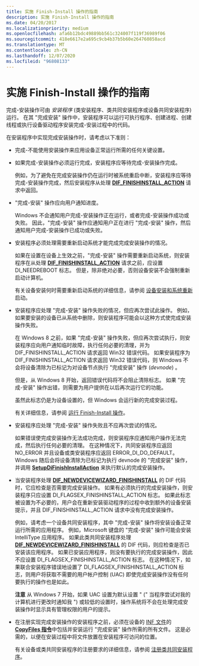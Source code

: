```yaml
---
title: 实施 Finish-Install 操作的指南
description: 实施 Finish-Install 操作的指南
ms.date: 04/20/2017
ms.localizationpriority: medium
ms.openlocfilehash: afa6b12bdc49889bb561c324007f119f36989f06
ms.sourcegitcommit: 418e6617e2a695c9cb4b37b5b60e264760858acd
ms.translationtype: MT
ms.contentlocale: zh-CN
ms.lasthandoff: 12/07/2020
ms.locfileid: "96808133"
---
```

# <a name="guidelines-for-implementing-finish-install-actions"></a>实施 Finish-Install 操作的指南


完成-安装操作可由 *安装程序* (类安装程序、类共同安装程序或设备共同安装程序) 运行。 在其 "完成安装" 操作中，安装程序可以运行可执行程序、创建进程、创建线程或执行设备驱动程序安装完成-安装过程中的代码。

在安装程序中实现完成安装操作时，请考虑以下准则：

-   完成-不能使用安装操作来应用设备正常运行所需的任何关键设置。

-   如果完成-安装操作必须运行完成，安装程序应等待完成-安装操作完成。

    例如，为了避免在完成安装操作仍在运行时被系统重启中断，安装程序应等待完成-安装操作完成，然后安装程序从处理 [**DIF_FINISHINSTALL_ACTION**](./dif-finishinstall-action.md) 请求中返回。

-   "完成-安装" 操作应向用户通知进度。

    Windows 不会通知用户完成-安装操作正在运行，或者完成-安装操作成功或失败。 因此，"完成-安装" 操作应通知用户正在进行 "完成-安装" 操作，然后通知用户完成-安装操作已成功或失败。

-   安装程序必须处理需要重新启动系统才能完成完成安装操作的情况。

    如果在设置在设备上生效之前，"完成-安装" 操作需要重新启动系统，则安装程序在从处理 [**DIF_FINISHINSTALL_ACTION**](./dif-finishinstall-action.md) 请求之前，应设置 DI_NEEDREBOOT 标志。 但是，除非绝对必要，否则设备安装不会强制重新启动计算机。

    有关设备安装何时需要重新启动系统的详细信息，请参阅 [设备安装和系统重新](device-installations-and-system-restarts.md)启动。

-   安装程序应处理 "完成-安装" 操作失败的情况，但应再次尝试此操作。 例如，如果要安装的设备已从系统中删除，则安装程序可能会以这种方式使完成安装操作失败。

    在 Windows 8 之前，如果 "完成-安装" 操作失败，但应再次尝试执行，则安装程序应向用户通知临时故障，执行任何必要的清理，并为 DIF_FINISHINSTALL_ACTION 请求返回 Win32 错误代码。 如果安装程序为 DIF_FINISHINSTALL_ACTION 请求返回 Win32 错误代码，则 Windows 不会将设备清除为已标记为对设备节点执行 "完成安装" 操作 (*devnode*) 。

    但是，从 Windows 8 开始，返回错误代码将不会阻止清除标志。 如果 "完成-安装" 操作出错，则需要为用户提供在以后再次运行它的功能。

    虽然此标志仍是为设备设置的，但 Windows 会运行新的完成安装过程。

    有关详细信息，请参阅 [运行 Finish-Install 操作](running-finish-install-actions.md)。

-   安装程序应处理 "完成-安装" 操作失败且不应再次尝试的情况。

    如果错误使完成安装操作无法成功完成，则安装程序应通知用户操作无法完成，然后执行任何必要的清理。 在这种情况下，共同安装程序应返回 NO_ERROR 并且设备或类安装程序应返回 ERROR_DI_DO_DEFAULT。 Windows 随后会将设备清除为已标记为执行 devnode 的 "完成安装" 操作，并调用 [**SetupDiFinishInstallAction**](/previous-versions/windows/hardware/previsioning-framework/ff551022(v=vs.85)) 来执行默认的完成安装操作。

-   当安装程序处理 [**DIF_NEWDEVICEWIZARD_FINISHINSTALL**](./dif-newdevicewizard-finishinstall.md) 的 DIF 代码时，它应检查是否需要完成安装操作。 如果有必须执行的完成安装操作，则安装程序只应设置 DI_FLAGSEX_FINISHINSTALL_ACTION 标志。 如果此标志被设置为不必要的，用户会在重新安装驱动程序的过程中收到额外的设备安装提示，并且 DIF_FINISHINSTALL_ACTION 请求中没有完成安装操作。

    例如，请考虑一个设备共同安装程序，其中 "完成-安装" 操作将安装设备正常运行所需的应用程序。 例如，Microsoft 键盘的 "完成-安装" 操作可能会安装 IntelliType 应用程序。 如果此类共同安装程序处理 [**DIF_NEWDEVICEWIZARD_FINISHINSTALL**](./dif-newdevicewizard-finishinstall.md) 的 DIF 代码，则应检查是否已安装该应用程序。 如果已安装应用程序，则没有要执行的完成安装操作，因此不应设置 DI_FLAGSEX_FINISHINSTALL_ACTION 标志。 在这种情况下，如果联合安装程序错误地设置了 DI_FLAGSEX_FINISHINSTALL_ACTION 标志，则用户将获取不需要的用户帐户控制 (UAC) 即使完成安装操作没有任何要执行的操作也是如此。

    **注意**  从 Windows 7 开始，如果 UAC 设置为默认设置 " (" 当程序尝试对我的计算机进行更改时通知我 ") 或较低的设置时，操作系统将不会在处理完成安装操作时显示具有管理权限的用户的提示。

     

-   在注册实现完成安装操作的安装程序之前，必须在设备的 [INF 文件](overview-of-inf-files.md)的 [**CopyFiles 指令**](inf-copyfiles-directive.md)中包括并安装运行 "完成安装" 操作所需的所有文件。 这是必需的，以便在安装过程中将文件放置在安装程序可访问的位置。

    有关设备或类共同安装程序的注册要求的详细信息，请参阅 [注册类共同安装程序](registering-a-class-co-installer.md)。

 

